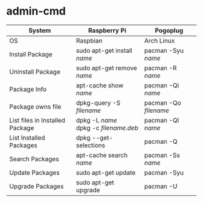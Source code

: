 # admin-cmd

System | Raspberry Pi | Pogoplug 
-------|--------------|-----------
  OS   | Raspbian     | Arch Linux
Install Package | sudo apt-get install *name* | pacman -Syu *name* |
Uninstall Package | sudo apt-get remove *name* | pacman -R *name* |
Package Info | apt-cache show *name*  | pacman -Qi *name* |
Package owns file | dpkg-query -S *filename* | pacman -Qo *filename* |
List files in Installed Package | dpkg -L *name* <br> dpkg -c *filename.deb* | pacman -Ql *name* |
List Installed Packages |dpkg --get-selections | pacman -Q |
Search Packages | apt-cache search *name* | pacman -Ss *name* |
Update Packages | sudo apt-get update | pacman -Syu |
Upgrade Packages| sudo apt-get upgrade | pacman -U |
